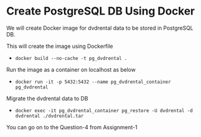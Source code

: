 # Create PostgreSQL DB Using Docker

We will create Docker image for dvdrental data to be stored in PostgreSQL DB.

This will create the image using Dockerfile
* ``docker build --no-cache -t pg_dvdrental .``

Run the image as a container on localhost as below
* ``docker run -it -p 5432:5432 --name pg_dvdrental_container pg_dvdrental``

Migrate the dvdrental data to DB
* ``docker exec -it pg_dvdrental_container pg_restore -U dvdrental -d dvdrental ./dvdrental.tar``

You can go on to the Question-4 from Assignment-1